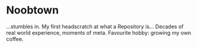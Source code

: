 # Noobtown
...stumbles in.
My first headscratch at what a Repository is...
Decades of real world experience, moments of meta.
Favourite hobby: growing my own coffee.
